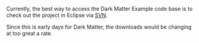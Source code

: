 Currently, the best way to access the Dark Matter Example code base is to check out the project in Eclipse via [SVN](SVN.md).

Since this is early days for Dark Matter, the downloads would be changing at too great a rate.